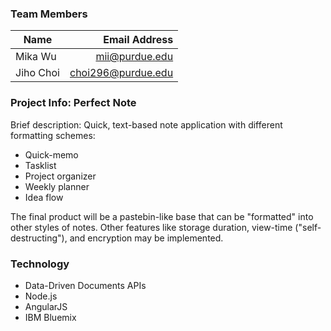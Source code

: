 

### Team Members
| Name          | Email Address     |
| ------------- |------------------:|
| Mika Wu       | mii@purdue.edu    |
| Jiho Choi     | choi296@purdue.edu|

### Project Info: Perfect Note
Brief description: 
Quick, text-based note application with different formatting schemes:
* Quick-memo
* Tasklist
* Project organizer
* Weekly planner
* Idea flow

The final product will be a pastebin-like base that can be "formatted" into other styles of notes.
Other features like storage duration, view-time ("self-destructing"), and encryption may be implemented.

### Technology
* Data-Driven Documents APIs
* Node.js
* AngularJS
* IBM Bluemix



